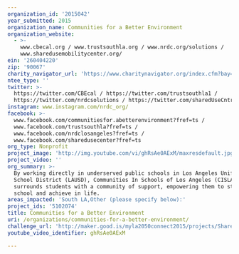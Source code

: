```yaml
---
organization_id: '2015042'
year_submitted: 2015
organization_name: Communities for a Better Environment
organization_website:
  - >-
    www.cbecal.org / www.trustsouthla.org / www.nrdc.org/solutions /
    www.sharedusemobilitycenter.org/
ein: '260404220'
zip: '90067'
charity_navigator_url: 'https://www.charitynavigator.org/index.cfm?bay=search.profile&ein=260404220'
ntee_type: ''
twitter: >-
  https://twitter.com/CBEcal / https://twitter.com/trustsouthla1 /
  https://twitter.com/nrdcsolutions / https://twitter.com/sharedUseCntr
instagram: www.instagram.com/nrdc_org/
facebook: >-
  www.facebook.com/communitiesfor.abetterenvironment?fref=ts /
  www.facebook.com/trustsouthla?fref=ts /
  www.facebook.com/nrdclosangeles?fref=ts /
  www.facebook.com/sharedusecenter?fref=ts
org_type: Nonprofit
project_image: 'http://img.youtube.com/vi/ghRsAe0AExM/maxresdefault.jpg'
project_video: ''
org_summary: >-
  By working directly in underserved public schools in Los Angeles Unified
  School District (LAUSD), Communities In Schools of Los Angeles (CISLA)
  surrounds students with a community of support, empowering them to stay in
  school and achieve in life.
areas_impacted: 'South LA,Other (please specify below):'
project_ids: '5102074'
title: Communities for a Better Environment
uri: /organizations/communities-for-a-better-environment/
challenge_url: 'http://maker.good.is/myla2050connect2015/projects/ShareSouthLA.html'
youtube_video_identifier: ghRsAe0AExM

---
```

